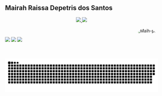 ## Mairah Raissa Depetris dos Santos

<div align="center">
  <a href="https://github.com/dpMaih">
  <img height="180em" src="https://github-readme-stats.vercel.app/api?username=dpMaih&show_icons=true&theme=dracula&include_all_commits=true&count_private=true"/>
  <img height="180em" src="https://github-readme-stats.vercel.app/api/top-langs/?username=dpMaih&layout=compact&langs_count=7&theme=dracula"/>
</div>
<div style="display: inline_block"><br>
  <img align="right" alt="Maih-pic" height="100" style="border-radius:50px;" 
  src="https://user-images.githubusercontent.com/93302202/182289249-1282c90f-cf18-4402-8e6a-40924060ca41.jpg">
</div>
  
  
  ##
 
<div> 

  <a href="https://instagram.com/__dpmaih" target="_blank"><img src="https://img.shields.io/badge/-Instagram-%23E4405F?style=for-the-badge&logo=instagram&logoColor=white" target="_blank"></a>
  <a href = "mailto:mairahdepetris.villu@gmail.com"><img src="https://img.shields.io/badge/-Gmail-%23333?style=for-the-badge&logo=gmail&logoColor=white" target="_blank"></a>
  <a href="https://www.linkedin.com/in/mairah-depetris-422518219" target="_blank"><img src="https://img.shields.io/badge/-LinkedIn-%230077B5?style=for-the-badge&logo=linkedin&logoColor=white" target="_blank"></a> 


  ![Snake animation](https://github.com/dpMaih/dpMaih/blob/output/github-contribution-grid-snake.svg)
  
</div>
